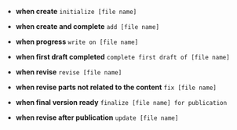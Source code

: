 - **when create**
`initialize [file name]`

- **when create and complete**
`add [file name]`

- **when progress**
`write on [file name]`

- **when first draft completed**
`complete first draft of [file name]`

- **when revise**
`revise [file name]`

- **when revise parts not related to the content**
`fix [file name]`

- **when final version ready**
`finalize [file name] for publication`

- **when revise after publication**
`update [file name]`
